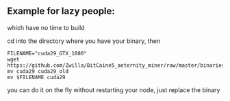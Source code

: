 ## Example for lazy people:
which have no time to build

cd into the directory where you have your binary, then



```
FILENAME="cuda29_GTX_1080"
wget 
https://github.com/Zwilla/BitCaine5_aeternity_miner/raw/master/binaries/$FILENAME
mv cuda29 cuda29_old
mv $FILENAME cuda29
```

you can do it on the fly without restarting your node, just replace the binary
